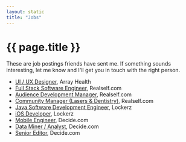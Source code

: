 ```yaml
---
layout: static 
title: "Jobs"
---
```


# {{ page.title }}
These are job postings friends have sent me. If something sounds interesting, let me know and I'll get you in touch with the right person. 

* [UI / UX Designer](http://arrayhealth.com/careers/ui-ux-designer), Array Health
* [Full Stack Software Engineer](http://www.realself.com/about/jobs#dev), Realself.com
* [Audience Development Manager](http://www.realself.com/about/jobs#con_mg), Realself.com
* [Community Manager (Lasers & Dentistry)](http://www.realself.com/about/jobs#CM), Realself.com
* [Java Software Development Engineer](http://hire.jobvite.com/CompanyJobs/Careers.aspx?c=qqa9Vfwo&v=1&page=Job%20Description&j=oO45VfwC), Lockerz
* [iOS Developer](http://hire.jobvite.com/CompanyJobs/Careers.aspx?c=qqa9Vfwo&v=1&page=Job%20Description&j=ovnnXfwW), Lockerz
* [Mobile Engineer](https://www.decide.com/jobs/job-mobile-engineer), Decide.com
* [Data Miner / Analyst](https://www.decide.com/jobs/job-data-miner-analyst), Decide.com
* [Senior Editor](https://www.decide.com/jobs/job-senior-editor), Decide.com
